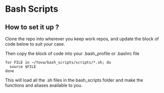 # Bash Scripts

How to set it up ?
---------------	

Clone the repo into wherever you keep work repos, and update the block of code below to suit your case.

Then copy the block of code into your .bash_profile or .bashrc file

```
for FILE in ~/Yova/bash_scripts/scripts/*.sh; do
  source $FILE
done
```

This will load all the .sh files in the bash_scripts folder and make the functions and aliases available to you.
